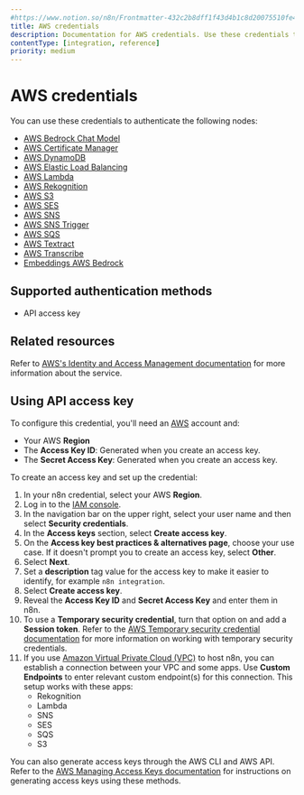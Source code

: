 ```yaml
---
#https://www.notion.so/n8n/Frontmatter-432c2b8dff1f43d4b1c8d20075510fe4
title: AWS credentials
description: Documentation for AWS credentials. Use these credentials to authenticate AWS in n8n, a workflow automation platform.
contentType: [integration, reference]
priority: medium
---
```


# AWS credentials

You can use these credentials to authenticate the following nodes:

- [AWS Bedrock Chat Model](/integrations/builtin/cluster-nodes/sub-nodes/n8n-nodes-langchain.lmchatawsbedrock.md)
- [AWS Certificate Manager](/integrations/builtin/app-nodes/n8n-nodes-base.awscertificatemanager.md)
- [AWS DynamoDB](/integrations/builtin/app-nodes/n8n-nodes-base.awsdynamodb.md)
- [AWS Elastic Load Balancing](/integrations/builtin/app-nodes/n8n-nodes-base.awselb.md)
- [AWS Lambda](/integrations/builtin/app-nodes/n8n-nodes-base.awslambda.md)
- [AWS Rekognition](/integrations/builtin/app-nodes/n8n-nodes-base.awsrekognition.md)
- [AWS S3](/integrations/builtin/app-nodes/n8n-nodes-base.awss3.md)
- [AWS SES](/integrations/builtin/app-nodes/n8n-nodes-base.awsses.md)
- [AWS SNS](/integrations/builtin/app-nodes/n8n-nodes-base.awssns.md)
- [AWS SNS Trigger](/integrations/builtin/trigger-nodes/n8n-nodes-base.awssnstrigger.md)
- [AWS SQS](/integrations/builtin/app-nodes/n8n-nodes-base.awssqs.md)
- [AWS Textract](/integrations/builtin/app-nodes/n8n-nodes-base.awstextract.md)
- [AWS Transcribe](/integrations/builtin/app-nodes/n8n-nodes-base.awstranscribe.md)
- [Embeddings AWS Bedrock](/integrations/builtin/cluster-nodes/sub-nodes/n8n-nodes-langchain.embeddingsawsbedrock.md)

## Supported authentication methods

- API access key

## Related resources

Refer to [AWS's Identity and Access Management documentation](https://docs.aws.amazon.com/IAM/latest/UserGuide/getting-started.html) for more information about the service.

## Using API access key

To configure this credential, you'll need an [AWS](https://aws.amazon.com/) account and:

- Your AWS **Region**
- The **Access Key ID**: Generated when you create an access key.
- The **Secret Access Key**: Generated when you create an access key.

To create an access key and set up the credential:

1. In your n8n credential, select your AWS **Region**.
1. Log in to the [IAM console](https://console.aws.amazon.com/iam).
2. In the navigation bar on the upper right, select your user name and then select **Security credentials**.
3. In the **Access keys** section, select **Create access key**.
4. On the **Access key best practices & alternatives page**, choose your use case. If it doesn't prompt you to create an access key, select **Other**.
5. Select **Next**.
6. Set a **description** tag value for the access key to make it easier to identify, for example `n8n integration`.
7. Select **Create access key**.
8. Reveal the **Access Key ID** and **Secret Access Key** and enter them in n8n.
10. To use a **Temporary security credential**, turn that option on and add a **Session token**. Refer to the [AWS Temporary security credential documentation](https://docs.aws.amazon.com/IAM/latest/UserGuide/id_credentials_temp.html) for more information on working with temporary security credentials.
11. If you use [Amazon Virtual Private Cloud (VPC)](https://aws.amazon.com/vpc/) to host n8n, you can establish a connection between your VPC and some apps. Use **Custom Endpoints** to enter relevant custom endpoint(s) for this connection. This setup works with these apps:
    - Rekognition
    - Lambda
    - SNS
    - SES
    - SQS
    - S3

You can also generate access keys through the AWS CLI and AWS API. Refer to the [AWS Managing Access Keys documentation](https://docs.aws.amazon.com/IAM/latest/UserGuide/id_credentials_access-keys.html) for instructions on generating access keys using these methods.

